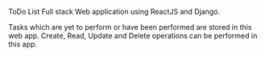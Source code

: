ToDo List Full stack Web application using ReactJS and Django.

Tasks which are yet to perform or have been performed are stored in this web app.
Create, Read, Update and Delete operations can be performed in this app.